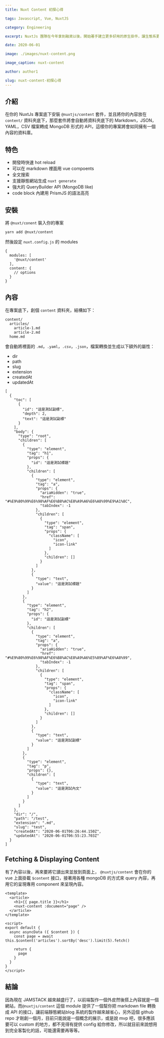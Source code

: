 ```yaml
---
title: Nuxt Content 初探心得

tags: Javascript, Vue, NuxtJS

category: Engineering

excerpt: NuxtJs 團隊在今年拿到融資以後，開始著手建立更多好用的原生掛件，讓生態系更加豐富，那麼以下是 Nuxt Content 的使用測試心得。

date: 2020-06-01

image: ./images/nuxt-content.png

image_caption: nuxt-content

author: author1

slug: nuxt-content-初探心得
---
```


## 介紹
在你的 NuxtJs 專案底下安裝 ```@nuxtjs/content``` 套件，並且將你的內容放在 ```content/``` 資料夾底下，那麼套件將會自動將資料夾底下的 Markdown，JSON，YAML，CSV 檔案轉成 MongoDB 形式的 API，這樣你的專案將會如同擁有一個內容的資料庫。

## 特色
* 開發時快速 hot reload
* 可以在 markdown 裡面用 vue compoents
* 全文搜索
* 支援靜態網站生成 `nuxt generate`
* 強大的 QueryBuilder API (MongoDB like)
* code block 內建用 PrismJS 的語法高亮

## 安裝
將 ```@nuxt/conent``` 裝入你的專案
```
yarn add @nuxt/content
```
然後設定 ```nuxt.config.js``` 的 modules
```
{
  modules: [
    '@nuxt/content'
  ],
  content: {
    // options
  }
}
```

## 內容
在專案底下，創個 ```content``` 資料夾，結構如下：
```
content/
  articles/
    article-1.md
    article-2.md
  home.md
```
會自動將裡面的 ```.md```，```.yaml```，```.csv```，```.json```，檔案轉換並生成以下額外的屬性：
* dir
* path
* slug
* extension
* createdAt
* updatedAt

```
[
  {
    "toc": [
      {
        "id": "這是測試副標",
        "depth": 2,
        "text": "這是測試副標"
      }
    ],
    "body": {
      "type": "root",
      "children": [
        {
          "type": "element",
          "tag": "h1",
          "props": {
            "id": "這是測試標題"
          },
          "children": [
            {
              "type": "element",
              "tag": "a",
              "props": {
                "ariaHidden": "true",
                "href": "#%E9%80%99%E6%98%AF%E6%B8%AC%E8%A9%A6%E6%A8%99%E9%A1%8C",
                "tabIndex": -1
              },
              "children": [
                {
                  "type": "element",
                  "tag": "span",
                  "props": {
                    "className": [
                      "icon",
                      "icon-link"
                    ]
                  },
                  "children": []
                }
              ]
            },
            {
              "type": "text",
              "value": "這是測試標題"
            }
          ]
        },
        {
          "type": "element",
          "tag": "h2",
          "props": {
            "id": "這是測試副標"
          },
          "children": [
            {
              "type": "element",
              "tag": "a",
              "props": {
                "ariaHidden": "true",
                "href": "#%E9%80%99%E6%98%AF%E6%B8%AC%E8%A9%A6%E5%89%AF%E6%A8%99",
                "tabIndex": -1
              },
              "children": [
                {
                  "type": "element",
                  "tag": "span",
                  "props": {
                    "className": [
                      "icon",
                      "icon-link"
                    ]
                  },
                  "children": []
                }
              ]
            },
            {
              "type": "text",
              "value": "這是測試副標"
            }
          ]
        },
        {
          "type": "element",
          "tag": "p",
          "props": {},
          "children": [
            {
              "type": "text",
              "value": "這是測試內文"
            }
          ]
        }
      ]
    },
    "dir": "/",
    "path": "/test",
    "extension": ".md",
    "slug": "test",
    "createdAt": "2020-06-01T06:26:44.150Z",
    "updatedAt": "2020-06-01T06:55:23.703Z"
  }
]
```

## Fetching & Displaying Content
有了內容以後，再來要將它讀出來並放到頁面上， ```@nuxtjs/content``` 會在你的 vue 上面掛載 ```$content``` 接口，接著用各種 mongoDB 的方式來 query 內容，再用它的呈現專用 component 來呈現內容。
```
<template>
  <article>
    <h1>{{ page.title }}</h1>
    <nuxt-content :document="page" />
  </article>
</template>

<script>
export default {
  async asyncData ({ $content }) {
    const page = await this.$content('articles').sortBy('desc').limit(5).fetch()

    return {
      page
    }
  }
}
</script>
```

## 結論

因為現在 JAMSTACK 越來越盛行了，以前端製作一個外皮然後搭上內容就是一個網站，而```@nuxtjs/content``` 這個 module 提供了一個幫你把 markdown file 轉換成 API 的接口，讓前端靜態網站blog 系統的製作越來越省心，另外這個 github repo 才剛創一個月，目前只能說是一個概念的展示，或是說 mvp 吧，很多應該要可以 custom 的地方，都不見得有提供 config 給你修改，所以就目前來說想用到完全客製化的話，可能還需要再等等。